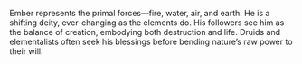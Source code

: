 Ember represents the primal forces—fire, water, air, and earth. He is a shifting deity, ever-changing as the elements do. His followers see him as the balance of creation, embodying both destruction and life. Druids and elementalists often seek his blessings before bending nature’s raw power to their will.